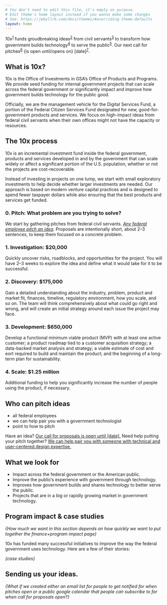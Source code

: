 ```yaml
---
# You don't need to edit this file, it's empty on purpose.
# Edit theme's home layout instead if you wanna make some changes
# See: https://jekyllrb.com/docs/themes/#overriding-theme-defaults
layout: home
---
```



<p>10x<sup><a href="#what-is-10x">1</a></sup> funds groudbreaking ideas<sup><a href="#the-process">2</a></sup> from civil servants<sup><a href="#who-can-pitch">3</a></sup> to transform how government builds technology<sup><a href="#what-we-look-for">4</a></sup>  to serve the public<sup><a href="#projects">5</a></sup>. Our next call for pitches<sup><a href="#pitch-us">6</a></sup> {is open until/opens on} [date]<sup><a href="#notified">7</a></sup>.</p>

<h2 id="what-is-10x">What is 10x?</h2>

<p>10x is the Office of Investments in GSA’s Office of Products and Programs. We provide seed funding for internal government projects that can scale across the federal government or significantly impact and improve how government builds technology for the public good. </p>

<p>Officially, we are the management vehicle for the Digital Services Fund, a portion of the Federal Citizen Services Fund designated for new, good-for-government products and services. We focus on high-impact ideas from federal civil servants when their own offices might not have the capacity or resources.</p>

<h2 id="the-process">The 10x process</h2>
10x is an incremental investment fund inside the federal government, products and services developed in and by the government that can scale widely or affect a significant portion of the U.S. population, whether or not the projects are cost-recoverable.

Instead of investing in projects on one lump, we start with small exploratory investments to help decide whether larger investments are needed. Our approach is based on modern venture capital practices and is designed to spend fewer taxpayer dollars while also ensuring that the best products and services get funded.



<h3 id="0-pitch-what-problem-are-you-trying-to-solve-">0. Pitch: What problem are you trying to solve?</h3>
<p>We start by gathering pitches from federal civil servants. <em><a href="#who-can-pitch">Any federal employee pitch an idea</a></em>. Proposals are intentionally short, about 2–3 sentences, to keep them focused on a concrete problem.</p>
<h3 id="1-investigation-20k">1. Investigation: $20,000</h3>
<p>Quickly uncover risks, roadblocks, and opportunities for the project. You
will have 2–3 weeks to explore the idea and define what it would take for
it to be successful.</p>
<h3 id="2-discovery-175k">2. Discovery: $175,000</h3>
<p>Gain a detailed understanding about the industry, problem, product and
market fit, finances, timeline, regulatory environment, how you scale, and
so on. The team will think comprehensively about what could go right and
wrong, and will create an initial strategy around each issue the project
may face.</p>
<h3 id="3-development-650k">3. Development: $650,000</h3>
<p>Develop a functional minimum viable product (MVP) with at least
one active customer; a product roadmap tied to a customer acquisition
strategy; a data-backed market analysis and strategy; a viable estimate of
cost and eort required to build and maintain the product; and the
beginning of a long-term plan for sustainability.</p>
<h3 id="4-scale-1-25m">4. Scale: $1.25 million</h3>
<p>Additional funding to help you significantly increase the number
of people using the product, if necessary.</p>


<h2 id="who-can-pitch">Who can pitch ideas</h2>

<ul>
<li>all federal employees</li>
<li>we can help pair you with a government technologist</li>
<li>point to how to pitch</li>
</ul>
<p>Have an idea? <a href="#pitch">Our call for proposals is open until [date].</a> Need help putting your pitch together? <a href="">We can help pair you with someone with technical and user-centered design expertise.</a></p>


<h2 id="what-we-look-for">What we look for</h2>

<ul>
<li>Impact across the federal government or the American public.</li>
<li>Improve the public’s experience with government through technology.</li>
<li>Improves how government builds and shares technology to better serve the public.</li>
<li>Projects that are in a big or rapidly growing market in government technology.</li>
</ul>

<h2 id="impact">Program impact &amp; case studies</h2>

<p><i>{How much we want in this section depends on how quickly we want to put together the finance+program impact page}</i></p>

10x has funded many successful initiatives to improve the way the federal government uses technology. Here are a few of their stories:

*{case studies}*

<h2 id="pitch-us">Sending us your ideas.</h2>

*{What if we created either an email list for people to get notified for when pitches open *or* a public google calendar that people can subscribe to for when call for proposals open?}*

